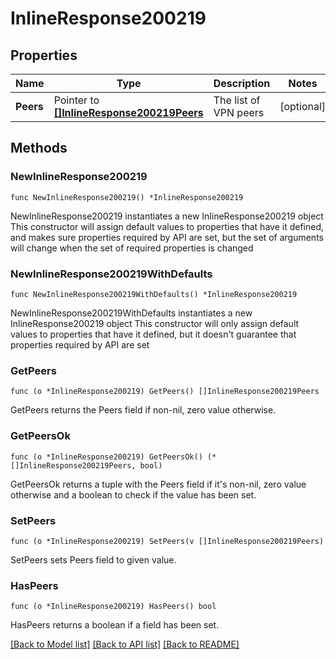 # InlineResponse200219

## Properties

Name | Type | Description | Notes
------------ | ------------- | ------------- | -------------
**Peers** | Pointer to [**[]InlineResponse200219Peers**](InlineResponse200219Peers.md) | The list of VPN peers | [optional] 

## Methods

### NewInlineResponse200219

`func NewInlineResponse200219() *InlineResponse200219`

NewInlineResponse200219 instantiates a new InlineResponse200219 object
This constructor will assign default values to properties that have it defined,
and makes sure properties required by API are set, but the set of arguments
will change when the set of required properties is changed

### NewInlineResponse200219WithDefaults

`func NewInlineResponse200219WithDefaults() *InlineResponse200219`

NewInlineResponse200219WithDefaults instantiates a new InlineResponse200219 object
This constructor will only assign default values to properties that have it defined,
but it doesn't guarantee that properties required by API are set

### GetPeers

`func (o *InlineResponse200219) GetPeers() []InlineResponse200219Peers`

GetPeers returns the Peers field if non-nil, zero value otherwise.

### GetPeersOk

`func (o *InlineResponse200219) GetPeersOk() (*[]InlineResponse200219Peers, bool)`

GetPeersOk returns a tuple with the Peers field if it's non-nil, zero value otherwise
and a boolean to check if the value has been set.

### SetPeers

`func (o *InlineResponse200219) SetPeers(v []InlineResponse200219Peers)`

SetPeers sets Peers field to given value.

### HasPeers

`func (o *InlineResponse200219) HasPeers() bool`

HasPeers returns a boolean if a field has been set.


[[Back to Model list]](../README.md#documentation-for-models) [[Back to API list]](../README.md#documentation-for-api-endpoints) [[Back to README]](../README.md)



